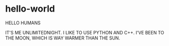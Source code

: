# hello-world

HELLO HUMANS


IT'S ME UNLIMITEDNIGHT.
I LIKE TO USE PYTHON AND C++.
I'VE BEEN TO THE MOON, WHICH IS WAY WARMER THAN THE SUN.
